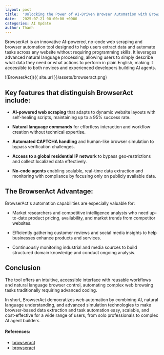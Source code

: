 ```yaml
---
layout: post
title:  "Unlocking the Power of AI-Driven Browser Automation with BrowserAct"
date:   2025-07-21 00:00:00 +0900
categories: AI Update
author: Thanh
---
```


BrowserAct is an innovative AI-powered, no-code web scraping and browser automation tool designed to help users extract data and automate tasks across any website without requiring programming skills. It leverages advanced natural language processing, allowing users to simply describe what data they need or what actions to perform in plain English, making it accessible to both novices and experienced developers building AI agents.

![BrowserAct]({{ site.url }}/assets/browseract.png)


## **Key features that distinguish BrowserAct include:**

- **AI-powered web scraping** that adapts to dynamic website layouts with self-healing scripts, maintaining up to a 95% success rate.


- **Natural language commands** for effortless interaction and workflow creation without technical expertise.


- **Automated CAPTCHA handling** and human-like browser simulation to bypass verification challenges.


- **Access to a global residential IP network** to bypass geo-restrictions and collect localized data effectively.


- **No-code agents** enabling scalable, real-time data extraction and monitoring with compliance by focusing only on publicly available data.


## **The BrowserAct Advantage**:

BrowserAct's automation capabilities are especially valuable for:

- Market researchers and competitive intelligence analysts who need up-to-date product pricing, availability, and market trends from competitor websites.

- Efficiently gathering customer reviews and social media insights to help businesses enhance products and services.

- Continuously monitoring industrial and media sources to build structured domain knowledge and conduct ongoing analysis.


## **Conclusion**


The tool offers an intuitive, accessible interface with reusable workflows and natural language browser control, automating complex web browsing tasks traditionally requiring advanced coding.

In short, BrowserAct democratizes web automation by combining AI, natural language understanding, and advanced simulation technologies to make browser-based data extraction and task automation easy, scalable, and cost-effective for a wide range of users, from solo professionals to complex AI agent builders.


#### References:
- [browseract](https://topai.tools/t/browseract)
- [browseract](https://theresanaiforthat.com/ai/browseract/)

